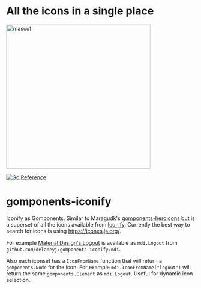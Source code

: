 # All the icons in a single place

<img alt="mascot" src="assets/mascot.png" width="384px" />

[![Go Reference](https://pkg.go.dev/badge/github.com/delaneyj/gomponents-iconify.svg)](https://pkg.go.dev/github.com/delaneyj/gomponents-iconify)

# gomponents-iconify
Iconify as Gomponents.  Similar to Maragudk's [gomponents-heroicons](https://github.com/maragudk/gomponents-heroicons) but is a superset of all the icons available from [Iconify](https://iconify.design/).   Currently the best way to search for icons is using https://icones.js.org/.

For example [Material Design's Logout](https://icones.js.org/collection/all?s=mdi:logout) is available as `mdi.Logout` from `github.com/delaneyj/gomponents-iconify/mdi`.

Also each iconset has a `IconFromName` function that will return a `gomponents.Node` for the icon.  For example `mdi.IconFromName("logout")` will return the same `gomponents.Element` as `mdi.Logout`.  Useful for dynamic icon selection.